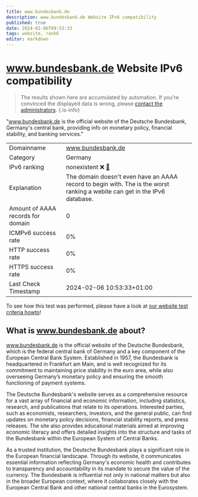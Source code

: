 ```yaml
---
title: www.bundesbank.de
description: www.bundesbank.de Website IPv6 compatibility
published: true
date: 2024-02-06T09:53:33
tags: website, rank6
editor: markdown
---
```


# www.bundesbank.de Website IPv6 compatibility

> The results shown here are accumulated by automation. If you're convinced the displayed data is wrong, please [contact the administrators](/howto/chat). 
{.is-info}

"www.bundesbank.de is the official website of the Deutsche Bundesbank, Germany's central bank, providing info on monetary policy, financial stability, and banking services."


|   |   |
| - | - |
| Domainname | www.bundesbank.de
| Category | Germany |
| IPv6 ranking | nonexistent :x: [🔗](/howto/ranking) |
| Explanation | The domain doesn't even have an AAAA record to begin with. The is the worst ranking a webite can get in the IPv6 database. |
| Amount of AAAA records for domain | 0 |
| ICMPv6 success rate | 0%|
| HTTP success rate | 0% |
| HTTPS success rate | 0% |
| Last Check Timestamp | 2024-02-06 10:53:33+01:00 |

To see how this test was performed, please have a look at [our website test criteria howto](/howto/testcriteria/website)!


## What is www.bundesbank.de about?
www.bundesbank.de is the official website of the Deutsche Bundesbank, which is the federal central bank of Germany and a key component of the European Central Bank System. Established in 1957, the Bundesbank is headquartered in Frankfurt am Main, and is well recognized for its commitment to maintaining price stability in the euro area, while also overseeing Germany’s monetary policy and ensuring the smooth functioning of payment systems.

The Deutsche Bundesbank's website serves as a comprehensive resource for a vast array of financial and economic information, including statistics, research, and publications that relate to its operations. Interested parties, such as economists, researchers, investors, and the general public, can find updates on monetary policy decisions, financial stability reports, and press releases. The site also provides educational materials aimed at improving economic literacy and offers detailed insights into the structure and tasks of the Bundesbank within the European System of Central Banks.

As a trusted institution, the Deutsche Bundesbank plays a significant role in the European financial landscape. Through its website, it communicates essential information reflecting Germany's economic health and contributes to transparency and accountability in its mandate to secure the value of the currency. The Bundesbank is influential not only in national matters but also in the broader European context, where it collaborates closely with the European Central Bank and other national central banks in the Eurosystem.


